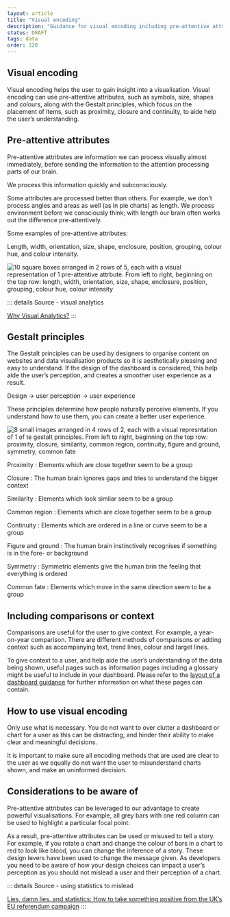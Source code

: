 ```yaml
---
layout: article
title: "Visual encoding"
description: "Guidance for visual encoding including pre-attentive attributes and Gestalt principles"
status: DRAFT
tags: data
order: 120
---
```

## Visual encoding  
  
Visual encoding helps the user to gain insight into a visualisation. Visual encoding can use pre-attentive attributes, such as symbols, size, shapes and colours, along with the Gestalt principles, which focus on the placement of items, such as proximity, closure and continuity, to aide help the user’s understanding.  

## Pre-attentive attributes  
  
Pre-attentive attributes are information we can process visually almost immediately, before sending the information to the attention processing parts of our brain.  
  
We process this information quickly and subconsciously.  
  
Some attributes are processed better than others. For example, we don’t process angles and areas as well (as in pie charts) as length. We process environment before we consciously think; with length our brain often works out the difference pre-attentively.  
  
Some examples of pre-attentive attributes:  
  
Length, width, orientation, size, shape, enclosure, position, grouping, colour hue, and colour intensity.  
  
![10 square boxes arranged in 2 rows of 5, each with a visual representation of 1 pre-attentive attrbute. From left to right, beginning on the top row: length, width, orientation, size, shape, enclosure, position, grouping, colour hue, colour intensity](../images/pre-atten.png)  
  
::: details Source - visual analytics

[Why Visual Analytics?][encode 1]
:::  

## Gestalt principles  

The Gestalt principles can be used by designers to organise content on websites and data visualisation products so it is aesthetically pleasing and easy to understand.
If the design of the dashboard is considered, this help aide the user’s perception, and creates a smoother user experience as a result.  
  
Design &rarr; user perception &rarr; user experience  
  
These principles determine how people naturally perceive elements. If you understand how to use them, you can create a better user experience.  

![8 small images arranged in 4 rows of 2, each with a visual represntation of 1 of te gestalt principles. From left to right, beginning on the top row: proximity, closure, similarity, common region, continuity, figure and ground, symmetry, common fate](../images/gestalt.png)  
  
Proximity
: Elements which are close together seem to be a group

Closure
: The human brain ignores gaps and tries to understand the bigger context

Similarity
: Elements which look similar seem to be a group

Common region
: Elements which are close together seem to be a group

Continuity
: Elements which are ordered in a line or curve seem to be a group

Figure and ground
: The human brain instinctively recognises if something is in the fore- or background

Symmetry
: Symmetric elements give the human brin the feeling that everything is ordered

Common fate
: Elements which move in the same direction seem to be a group

## Including comparisons or context  
  
Comparisons are useful for the user to give context. For example, a year-on-year comparison. There are different methods of comparisons or adding context such as accompanying text, trend lines, colour and target lines.  
  
To give context to a user, and help aide the user’s understanding of the data being shown, useful pages such as information pages including a glossary might be useful to include in your dashboard. Please refer to the [layout of a dashboard guidance](../../dashboard-layout/info-pages/) for further information on what these pages can contain.  

## How to use visual encoding  
  
Only use what is necessary. You do not want to over clutter a dashboard or chart for a user as this can be distracting, and hinder their ability to make clear and meaningful decisions.  
  
It is important to make sure all encoding methods that are used are clear to the user as we equally do not want the user to misunderstand charts shown, and make an uninformed decision.  

## Considerations to be aware of  
  
Pre-attentive attributes can be leveraged to our advantage to create powerful visualisations. For example, all grey bars with one red column can be used to highlight a particular focal point.  
  
As a result, pre-attentive attributes can be used or misused to tell a story. For example, if you rotate a chart and change the colour of bars in a chart to red to look like blood, you can change the inference of a story. These design levers have been used to change the message given. As developers you need to be aware of how your design choices can impact a user’s perception as you should not mislead a user and their perception of a chart.  
  
::: details Source - using statistics to mislead

[Lies, damn lies, and statistics: How to take something positive from the UK’s EU referendum campaign][encode 2]
:::

[encode 1]: https://help.tableau.com/current/blueprint/en-us/bp_why_visual_analytics.htm
[encode 2]: https://www.infoworld.com/article/3088166/why-how-to-lie-with-statistics-did-us-a-disservice.html